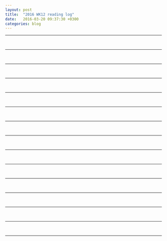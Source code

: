 ```yaml
---
layout: post
title:  "2016 WK12 reading log"
date:   2016-03-20 09:37:30 +0300
categories: blog
---
```



***
<br>







***
<br>






***
<br>







***
<br>





***
<br>







***
<br>






***
<br>







***
<br>







***
<br>







***
<br>






***
<br>







***
<br>






***
<br>






***
<br>







***
<br>
